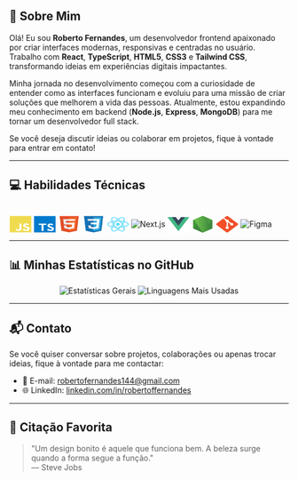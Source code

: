 ## 🌟 Sobre Mim

Olá! Eu sou **Roberto Fernandes**, um desenvolvedor frontend apaixonado por criar interfaces modernas, responsivas e centradas no usuário. Trabalho com **React**, **TypeScript**, **HTML5**, **CSS3** e **Tailwind CSS**, transformando ideias em experiências digitais impactantes.

Minha jornada no desenvolvimento começou com a curiosidade de entender como as interfaces funcionam e evoluiu para uma missão de criar soluções que melhorem a vida das pessoas. Atualmente, estou expandindo meu conhecimento em backend (**Node.js**, **Express**, **MongoDB**) para me tornar um desenvolvedor full stack.

Se você deseja discutir ideias ou colaborar em projetos, fique à vontade para entrar em contato!

---

## 💻 Habilidades Técnicas

<div style="display: inline_block"><br>
  <!-- Linguagens de Programação -->
  <img align="center" alt="JavaScript" height="30" width="40" src="https://raw.githubusercontent.com/devicons/devicon/master/icons/javascript/javascript-plain.svg">
  <img align="center" alt="TypeScript" height="30" width="40" src="https://raw.githubusercontent.com/devicons/devicon/master/icons/typescript/typescript-original.svg">
  <img align="center" alt="HTML5" height="30" width="40" src="https://raw.githubusercontent.com/devicons/devicon/master/icons/html5/html5-original.svg">
  <img align="center" alt="CSS3" height="30" width="40" src="https://raw.githubusercontent.com/devicons/devicon/master/icons/css3/css3-original.svg">

  <!-- Frameworks e Bibliotecas -->
  <img align="center" alt="React" height="30" width="40" src="https://raw.githubusercontent.com/devicons/devicon/master/icons/react/react-original.svg">
  <img align="center" alt="Next.js" height="30" width="40" src="https://cdn.jsdelivr.net/gh/devicons/devicon/icons/nextjs/nextjs-original.svg" />
  <img align="center" alt="Vue.js" height="30" width="40" src="https://raw.githubusercontent.com/devicons/devicon/master/icons/vuejs/vuejs-original.svg">
  <img align="center" alt="Node.js" height="30" width="40" src="https://raw.githubusercontent.com/devicons/devicon/master/icons/nodejs/nodejs-original.svg">

  <!-- Ferramentas -->
  <img align="center" alt="Git" height="30" width="40" src="https://raw.githubusercontent.com/devicons/devicon/master/icons/git/git-original.svg">
  <img align="center" alt="Figma" height="30" width="40" src="https://www.vectorlogo.zone/logos/figma/figma-icon.svg">
</div>

---

## 📊 Minhas Estatísticas no GitHub

<div align="center">
  <!-- Estatísticas Gerais -->
  <img src="https://github-readme-stats.vercel.app/api?username=RFernandes10&show_icons=true&theme=tokyonight&include_all_commits=true&count_private=true" alt="Estatísticas Gerais" />
  
  <!-- Linguagens Mais Usadas -->
  <img src="https://github-readme-stats.vercel.app/api/top-langs/?username=RFernandes10&layout=compact&langs_count=6&theme=highcontrast" alt="Linguagens Mais Usadas" />
</div>

---

## 📬 Contato

Se você quiser conversar sobre projetos, colaborações ou apenas trocar ideias, fique à vontade para me contactar:

- 📧 E-mail: [robertofernandes144@gmail.com](mailto:robertofernandes144@gmail.com)
- 🌐 LinkedIn: [linkedin.com/in/robertoffernandes](https://www.linkedin.com/in/robertoffernandes/)

---

## 🌈 Citação Favorita

> "Um design bonito é aquele que funciona bem. A beleza surge quando a forma segue a função."  
> — Steve Jobs
